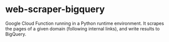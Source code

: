 # web-scraper-bigquery
Google Cloud Function running in a Python runtime environment. It scrapes the pages of a given domain (following internal links), and write results to BigQuery.
